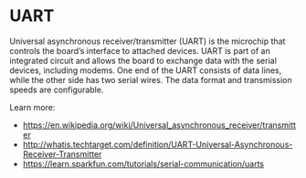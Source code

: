 # UART
Universal asynchronous receiver/transmitter (UART) is the microchip that 
controls the board’s interface to attached devices. UART is part of an 
integrated circuit and allows the board to exchange data with the serial devices, 
including modems. One end of the UART consists of data lines, while the other 
side has two serial wires. The data format and transmission speeds are configurable.

Learn more:
*  https://en.wikipedia.org/wiki/Universal_asynchronous_receiver/transmitter
*  http://whatis.techtarget.com/definition/UART-Universal-Asynchronous-Receiver-Transmitter
*  https://learn.sparkfun.com/tutorials/serial-communication/uarts